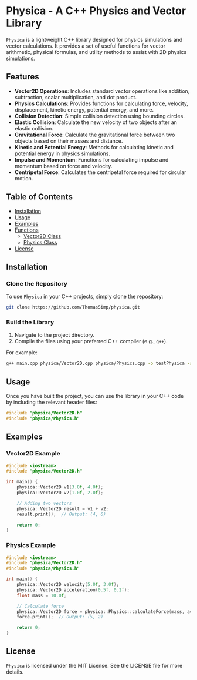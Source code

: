 # Physica - A C++ Physics and Vector Library

`Physica` is a lightweight C++ library designed for physics simulations and vector calculations. It provides a set of useful functions for vector arithmetic, physical formulas, and utility methods to assist with 2D physics simulations.

## Features

- **Vector2D Operations**: Includes standard vector operations like addition, subtraction, scalar multiplication, and dot product.
- **Physics Calculations**: Provides functions for calculating force, velocity, displacement, kinetic energy, potential energy, and more.
- **Collision Detection**: Simple collision detection using bounding circles.
- **Elastic Collision**: Calculate the new velocity of two objects after an elastic collision.
- **Gravitational Force**: Calculate the gravitational force between two objects based on their masses and distance.
- **Kinetic and Potential Energy**: Methods for calculating kinetic and potential energy in physics simulations.
- **Impulse and Momentum**: Functions for calculating impulse and momentum based on force and velocity.
- **Centripetal Force**: Calculates the centripetal force required for circular motion.

## Table of Contents

- [Installation](#installation)
- [Usage](#usage)
- [Examples](#examples)
- [Functions](#functions)
  - [Vector2D Class](#vector2d-class)
  - [Physics Class](#physics-class)
- [License](#license)

## Installation

### Clone the Repository

To use `Physica` in your C++ projects, simply clone the repository:

```bash
git clone https://github.com/ThomasSimp/physica.git
```

### Build the Library

1. Navigate to the project directory.
2. Compile the files using your preferred C++ compiler (e.g., `g++`).

For example:

```bash
g++ main.cpp physica/Vector2D.cpp physica/Physics.cpp -o testPhysica -std=c++17
```

## Usage

Once you have built the project, you can use the library in your C++ code by including the relevant header files:

```cpp
#include "physica/Vector2D.h"
#include "physica/Physics.h"
```

## Examples

### Vector2D Example

```cpp
#include <iostream>
#include "physica/Vector2D.h"

int main() {
    physica::Vector2D v1(3.0f, 4.0f);
    physica::Vector2D v2(1.0f, 2.0f);

    // Adding two vectors
    physica::Vector2D result = v1 + v2;
    result.print();  // Output: (4, 6)

    return 0;
}
```

### Physics Example

```cpp
#include <iostream>
#include "physica/Vector2D.h"
#include "physica/Physics.h"

int main() {
    physica::Vector2D velocity(5.0f, 3.0f);
    physica::Vector2D acceleration(0.5f, 0.2f);
    float mass = 10.0f;

    // Calculate force
    physica::Vector2D force = physica::Physics::calculateForce(mass, acceleration);
    force.print();  // Output: (5, 2)

    return 0;
}
```

## License

`Physica` is licensed under the MIT License. See the LICENSE file for more details.
